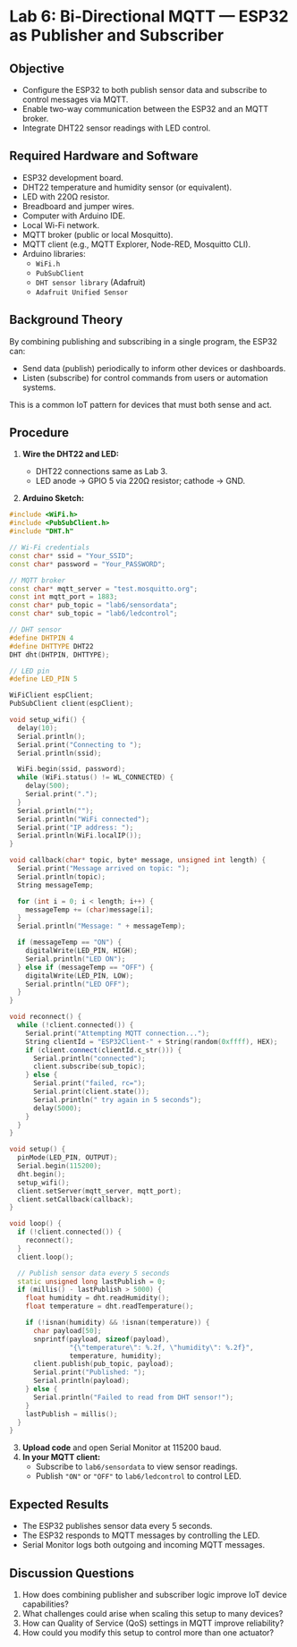 # Lab 6: Bi-Directional MQTT — ESP32 as Publisher and Subscriber

## Objective
- Configure the ESP32 to both publish sensor data and subscribe to control messages via MQTT.
- Enable two-way communication between the ESP32 and an MQTT broker.
- Integrate DHT22 sensor readings with LED control.

## Required Hardware and Software
- ESP32 development board.
- DHT22 temperature and humidity sensor (or equivalent).
- LED with 220Ω resistor.
- Breadboard and jumper wires.
- Computer with Arduino IDE.
- Local Wi-Fi network.
- MQTT broker (public or local Mosquitto).
- MQTT client (e.g., MQTT Explorer, Node-RED, Mosquitto CLI).
- Arduino libraries:
  - `WiFi.h`
  - `PubSubClient`
  - `DHT sensor library` (Adafruit)
  - `Adafruit Unified Sensor`

## Background Theory
By combining publishing and subscribing in a single program, the ESP32 can:
- Send data (publish) periodically to inform other devices or dashboards.
- Listen (subscribe) for control commands from users or automation systems.

This is a common IoT pattern for devices that must both sense and act.

## Procedure
1. **Wire the DHT22 and LED:**
   - DHT22 connections same as Lab 3.
   - LED anode → GPIO 5 via 220Ω resistor; cathode → GND.

2. **Arduino Sketch:**
```cpp
#include <WiFi.h>
#include <PubSubClient.h>
#include "DHT.h"

// Wi-Fi credentials
const char* ssid = "Your_SSID";
const char* password = "Your_PASSWORD";

// MQTT broker
const char* mqtt_server = "test.mosquitto.org";
const int mqtt_port = 1883;
const char* pub_topic = "lab6/sensordata";
const char* sub_topic = "lab6/ledcontrol";

// DHT sensor
#define DHTPIN 4
#define DHTTYPE DHT22
DHT dht(DHTPIN, DHTTYPE);

// LED pin
#define LED_PIN 5

WiFiClient espClient;
PubSubClient client(espClient);

void setup_wifi() {
  delay(10);
  Serial.println();
  Serial.print("Connecting to ");
  Serial.println(ssid);

  WiFi.begin(ssid, password);
  while (WiFi.status() != WL_CONNECTED) {
    delay(500);
    Serial.print(".");
  }
  Serial.println("");
  Serial.println("WiFi connected");
  Serial.print("IP address: ");
  Serial.println(WiFi.localIP());
}

void callback(char* topic, byte* message, unsigned int length) {
  Serial.print("Message arrived on topic: ");
  Serial.println(topic);
  String messageTemp;

  for (int i = 0; i < length; i++) {
    messageTemp += (char)message[i];
  }
  Serial.println("Message: " + messageTemp);

  if (messageTemp == "ON") {
    digitalWrite(LED_PIN, HIGH);
    Serial.println("LED ON");
  } else if (messageTemp == "OFF") {
    digitalWrite(LED_PIN, LOW);
    Serial.println("LED OFF");
  }
}

void reconnect() {
  while (!client.connected()) {
    Serial.print("Attempting MQTT connection...");
    String clientId = "ESP32Client-" + String(random(0xffff), HEX);
    if (client.connect(clientId.c_str())) {
      Serial.println("connected");
      client.subscribe(sub_topic);
    } else {
      Serial.print("failed, rc=");
      Serial.print(client.state());
      Serial.println(" try again in 5 seconds");
      delay(5000);
    }
  }
}

void setup() {
  pinMode(LED_PIN, OUTPUT);
  Serial.begin(115200);
  dht.begin();
  setup_wifi();
  client.setServer(mqtt_server, mqtt_port);
  client.setCallback(callback);
}

void loop() {
  if (!client.connected()) {
    reconnect();
  }
  client.loop();

  // Publish sensor data every 5 seconds
  static unsigned long lastPublish = 0;
  if (millis() - lastPublish > 5000) {
    float humidity = dht.readHumidity();
    float temperature = dht.readTemperature();

    if (!isnan(humidity) && !isnan(temperature)) {
      char payload[50];
      snprintf(payload, sizeof(payload),
               "{\"temperature\": %.2f, \"humidity\": %.2f}",
               temperature, humidity);
      client.publish(pub_topic, payload);
      Serial.print("Published: ");
      Serial.println(payload);
    } else {
      Serial.println("Failed to read from DHT sensor!");
    }
    lastPublish = millis();
  }
}
```

3. **Upload code** and open Serial Monitor at 115200 baud.
4. **In your MQTT client:**
   - Subscribe to `lab6/sensordata` to view sensor readings.
   - Publish `"ON"` or `"OFF"` to `lab6/ledcontrol` to control LED.

## Expected Results
- The ESP32 publishes sensor data every 5 seconds.
- The ESP32 responds to MQTT messages by controlling the LED.
- Serial Monitor logs both outgoing and incoming MQTT messages.

## Discussion Questions
1. How does combining publisher and subscriber logic improve IoT device capabilities?
2. What challenges could arise when scaling this setup to many devices?
3. How can Quality of Service (QoS) settings in MQTT improve reliability?
4. How could you modify this setup to control more than one actuator?


